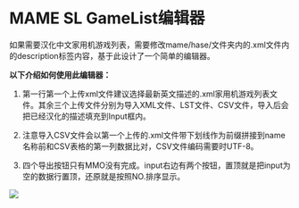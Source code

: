 # MAME SL GameList编辑器

如果需要汉化中文家用机游戏列表，需要修改mame/hase/文件夹内的.xml文件内的description标签内容，基于此设计了一个简单的编辑器。

**以下介绍如何使用此编辑器：**

1. 第一行第一个上传xml文件建议选择最新英文描述的.xml家用机游戏列表文件。其余三个上传文件分别为导入XML文件、LST文件、CSV文件，导入后会把已经汉化的描述填充到Input框内。

2. 注意导入CSV文件会以第一个上传的.xml文件带下划线作为前缀拼接到name名称前和CSV表格的第一列数据比对，CSV文件编码需要时UTF-8。

3. 四个导出按钮只有MMO没有完成。input右边有两个按钮，置顶就是把input为空的数据行置顶，还原就是按照NO.排序显示。

![](https://wolffy1998.github.io/MAME-SL-GameList/image/image.png)
